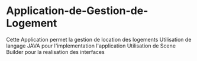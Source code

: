 # Application-de-Gestion-de-Logement
Cette Application permet la gestion de location des logements 
Utilisation de langage JAVA pour l'implementation l'application
Utilisation de Scene Builder pour la realisation des interfaces 
